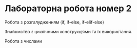 # Лабораторна робота номер 2
Робота з розгалудженням (if, if-else, if-elif-else)

Знайомство з циклічними конструкціями та їх використання. 

Робота з числами
